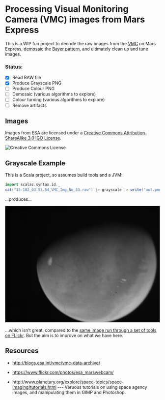 # Processing Visual Monitoring Camera (VMC) images from Mars Express

[mosaic]: http://en.wikipedia.org/wiki/Demosaicing
[bayer]: http://en.wikipedia.org/wiki/Bayer_filter
[vmc]: http://blogs.esa.int/vmc/
[faq]: http://blogs.esa.int/vmc/faq/
[cc]: http://creativecommons.org/licenses/by-sa/3.0/igo/

This is a WIP fun project to decode the raw images from the [VMC][faq] on Mars Express, [demosaic][mosaic] the [Bayer pattern][bayer], and ultimately clean up and tune images.

### Status:

- [x] Read RAW file
- [x] Produce Grayscale PNG
- [ ] Produce Colour PNG
- [ ] Demosaic (various algorithms to explore)
- [ ] Colour turning (various algorithms to explore)
- [ ] Remove artifacts

## Images

Images from ESA are licensed under a [Creative Commons Attribution-ShareAlike 3.0 IGO License][cc].

![Creative Commons License](https://i.creativecommons.org/l/by-sa/3.0/igo/88x31.png)

## Grayscale Example

This is a Scala project, so assumes build tools and a JVM:

``` scala
import scalaz.syntax.id._
cat("15-102_03.53.54_VMC_Img_No_33.raw") |> grayscale |> write("out.png")
```

...produces...

![Simple Grayscale](15-102_03.53.54_VMC_Img_No_33-gray.png)

...which isn't great, compared to the [same image run through a set of tools on FLickr](https://www.flickr.com/photos/esa_marswebcam/16968680597/). But the aim is to improve on what we have here.


## Resources

- http://blogs.esa.int/vmc/vmc-data-archive/

- https://www.flickr.com/photos/esa_marswebcam/

- http://www.planetary.org/explore/space-topics/space-imaging/tutorials.html --- Varuous tutorials on using space agency images, and manipulating them in GIMP and Photoshop.


